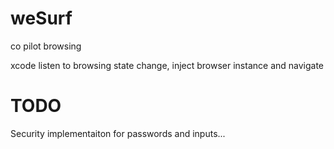 # weSurf
co pilot browsing

xcode listen to browsing state change, inject browser instance and navigate

# TODO 
Security implementaiton for passwords and inputs...
